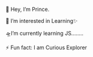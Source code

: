 👋 Hey, I’m Prince.
                            
 👀 I’m interested in Learning✨
 
 🛸I’m currently learning JS........
 
⚡ Fun fact: I am Curious Explorer
<!---
PrinceTimilsina/PrinceTimilsina is a ✨ special ✨ repository because its `README.md` (this file) appears on your GitHub profile.
You can click the Preview link to take a look at your changes.
--->

